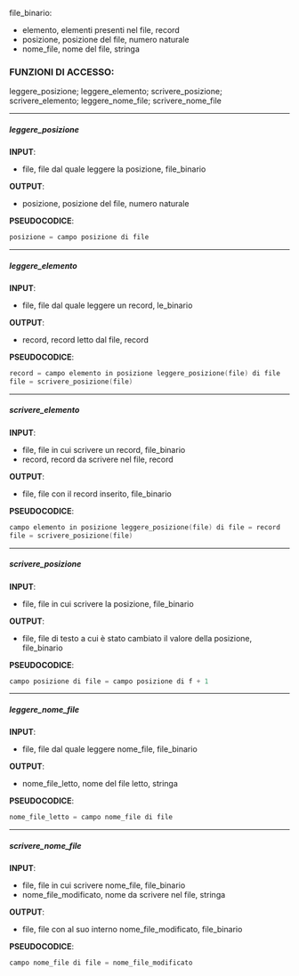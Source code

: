 file_binario:
- elemento, elementi presenti nel file, record
- posizione, posizione del file, numero naturale
- nome_file, nome del file, stringa

### FUNZIONI DI ACCESSO:
leggere_posizione; leggere_elemento; scrivere_posizione; scrivere_elemento; leggere_nome_file; scrivere_nome_file

---
##### leggere_posizione
**INPUT**:
- file, file dal quale  leggere la posizione, file_binario

**OUTPUT**:
- posizione, posizione del file, numero naturale

**PSEUDOCODICE**:
```C
posizione = campo posizione di file
```
---
##### leggere_elemento
**INPUT**:
- file, file dal quale leggere un record, le_binario

**OUTPUT**:
- record, record letto dal file, record

**PSEUDOCODICE**:
```C
record = campo elemento in posizione leggere_posizione(file) di file
file = scrivere_posizione(file)
```
---
##### scrivere_elemento
**INPUT**:
- file, file in cui scrivere un record, file_binario
- record, record da scrivere nel file, record

**OUTPUT**:
- file, file con il record inserito, file_binario

**PSEUDOCODICE**:
```C
campo elemento in posizione leggere_posizione(file) di file = record
file = scrivere_posizione(file)
```
---
##### scrivere_posizione
**INPUT**:
- file, file in cui scrivere la posizione, file_binario

**OUTPUT**:
- file, file di testo a cui è stato cambiato il valore della posizione, file_binario

**PSEUDOCODICE**:
```C
campo posizione di file = campo posizione di f + 1
```
---
##### leggere_nome_file
**INPUT**:
- file, file  dal quale leggere nome_file, file_binario

**OUTPUT**:
- nome_file_letto, nome del file letto, stringa

**PSEUDOCODICE**:
```C
nome_file_letto = campo nome_file di file
```
---
##### scrivere_nome_file
**INPUT**:
- file, file in cui scrivere nome_file, file_binario
- nome_file_modificato, nome da scrivere nel file, stringa

**OUTPUT**:
- file, file con al suo interno nome_file_modificato, file_binario

**PSEUDOCODICE**:
```C
campo nome_file di file = nome_file_modificato
```
